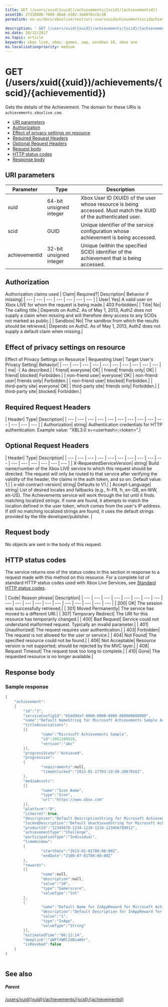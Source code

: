 ```yaml
---
title: GET (/users/xuid({xuid})/achievements/{scid}/{achievementid})
assetID: 27318886-f084-d6a8-e582-3eb070ccbc38
permalink: en-us/docs/xboxlive/rest/uri-usersxuidachievementsscidachievementidget.html

description: ' GET (/users/xuid({xuid})/achievements/{scid}/{achievementid})'
ms.date: 10/12/2017
ms.topic: article
keywords: xbox live, xbox, games, uwp, windows 10, xbox one
ms.localizationpriority: medium
---
```

# GET (/users/xuid({xuid})/achievements/{scid}/{achievementid})
Gets the details of the Achievement. 
The domain for these URIs is `achievements.xboxlive.com`.
 
  * [URI parameters](#ID4EV)
  * [Authorization](#ID4EAB)
  * [Effect of privacy settings on resource](#ID4E4C)
  * [Required Request Headers](#ID4EPG)
  * [Optional Request Headers](#ID4EPH)
  * [Request body](#ID4ECBAC)
  * [HTTP status codes](#ID4ENBAC)
  * [Response body](#ID4EBGAC)
 
<a id="ID4EV"></a>

 
## URI parameters
 
| Parameter| Type| Description| 
| --- | --- | --- | 
| xuid| 64-bit unsigned integer| Xbox User ID (XUID) of the user whose resource is being accessed. Must match the XUID of the authenticated user.| 
| scid| GUID| Unique identifier of the service configuration whose achievement is being accessed.| 
| achievementid| 32-bit unsigned integer| Unique (within the specified SCID) identifier of the achievement that is being accessed.| 
  
<a id="ID4EAB"></a>

 
## Authorization
 
Authorization claims used | Claim| Required?| Description| Behavior if missing| 
| --- | --- | --- | --- | --- | --- | --- | 
| User| Yes| A valid user on Xbox LIVE for whom the request is being made.| 403 Forbidden| 
| Title| No| The calling title.| Depends on AuthZ. As of May 1, 2013, AuthZ does not supply a claim when missing and will therefore deny access to any SCIDs not marked as public.| 
| Sandbox| No| The sandbox from which the results should be retrieved.| Depends on AuthZ. As of May 1, 2013, AuthZ does not supply a default claim when missing.| 
  
<a id="ID4E4C"></a>

 
## Effect of privacy settings on resource
 
Effect of Privacy Settings on Resource | Requesting User| Target User's Privacy Setting| Behavior| 
| --- | --- | --- | --- | --- | --- | --- | --- | --- | --- | 
| me| -| As described.| 
| friend| everyone| OK| 
| friend| friends only| OK| 
| friend| blocked| Forbidden.| 
| non-friend user| everyone| OK| 
| non-friend user| friends only| Forbidden.| 
| non-friend user| blocked| Forbidden.| 
| third-party site| everyone| OK| 
| third-party site| friends only| Forbidden.| 
| third-party site| blocked| Forbidden.| 
  
<a id="ID4EPG"></a>

 
## Required Request Headers
 
| Header| Type| Description| 
| --- | --- | --- | --- | --- | --- | --- | --- | --- | --- | --- | --- | --- | 
| Authorization| string| Authentication credentials for HTTP authentication. Example value: "XBL3.0 x=&lt;userhash>;&lt;token>".| 
  
<a id="ID4EPH"></a>

 
## Optional Request Headers
 
| Header| Type| Description| 
| --- | --- | --- | --- | --- | --- | --- | --- | --- | --- | --- | --- | --- | --- | --- | --- | 
| X-RequestedServiceVersion| string| Build name/number of the Xbox LIVE service to which this request should be directed. The request will only be routed to that service after verifying the validity of the header, the claims in the auth token, and so on. Default value: 1.| 
| x-xbl-contract-version| string| Defaults to V1.| 
| Accept-Language| string| List of desired locales and fallbacks (e.g., fr-FR, fr, en-GB, en-WW, en-US). The Achievements service will work through the list until it finds matching localized strings. If none are found, it attempts to match the location defined in the user token, which comes from the user's IP address. If still no matching localized strings are found, it uses the default strings provided by the title developer/publisher. | 
  
<a id="ID4ECBAC"></a>

 
## Request body
 
No objects are sent in the body of this request.
  
<a id="ID4ENBAC"></a>

 
## HTTP status codes
 
The service returns one of the status codes in this section in response to a request made with this method on this resource. For a complete list of standard HTTP status codes used with Xbox Live Services, see [Standard HTTP status codes](../../additional/httpstatuscodes.md).
 
| Code| Reason phrase| Description| 
| --- | --- | --- | --- | --- | --- | --- | --- | --- | --- | --- | --- | --- | --- | --- | --- | --- | --- | --- | 
| 200| OK| The session was successfully retrieved.| 
| 301| Moved Permanently| The service has moved to a different URI.| 
| 307| Temporary Redirect| The URI for this resource has temporarily changed.| 
| 400| Bad Request| Service could not understand malformed request. Typically an invalid parameter.| 
| 401| Unauthorized| The request requires user authentication.| 
| 403| Forbidden| The request is not allowed for the user or service.| 
| 404| Not Found| The specified resource could not be found.| 
| 406| Not Acceptable| Resource version is not supported; should be rejected by the MVC layer.| 
| 408| Request Timeout| The request took too long to complete.| 
| 410| Gone| The requested resource is no longer available.| 
  
<a id="ID4EBGAC"></a>

 
## Response body
 
<a id="ID4EHGAC"></a>

 
### Sample response
 

```cpp
{
    "achievement":
    {
        "id":"3",
        "serviceConfigId":"b5dd9daf-0000-0000-0000-000000000000",
        "name":"Default NameString for Microsoft Achievements Sample Achievement 3",
        "titleAssociations":
        [{
                "name":"Microsoft Achievements Sample",
                "id":3051199919,
                "version":"abc"
        }],
        "progressState":"Achieved",
        "progression":
        {
                "requirements":null,
                "timeUnlocked":"2013-01-17T03:19:00.3087016Z",
        },
        "mediaAssets":
        [{
                "name":"Icon Name",
                "type":"Icon",
                "url":"https://www.xbox.com"
        }],
        "platform":"D",
        "isSecret":true,
        "description":"Default DescriptionString for Microsoft Achievements Sample Achievement 3",
        "lockedDescription":"Default UnachievedString for Microsoft Achievements Sample Achievement 3",
        "productId":"12345678-1234-1234-1234-123456789012",
        "achievementType":"Challenge",
        "participationType":"Individual",
        "timeWindow":
        {
                "startDate":"2013-02-01T00:00:00Z",
                "endDate":"2100-07-01T00:00:00Z"
        },
        "rewards":
        [{
                "name":null,
                "description":null,
                "value":"10",
                "type":"Gamerscore",
                "valueType":"Int"
        },
        {
                "name":"Default Name for InAppReward for Microsoft Achievements Sample Achievement 3",
                "description":"Default Description for InAppReward for Microsoft Achievements Sample Achievement 3",
                "value":"1",
                "type":"InApp",
                "valueType":"String"
        }],
        "estimatedTime":"06:12:14",
        "deeplink":"aWFtYWRlZXBsaW5r",
        "isRevoked":false
    }
}
         
```

   
<a id="ID4ERGAC"></a>

 
## See also
 
<a id="ID4ETGAC"></a>

 
##### Parent 

[/users/xuid({xuid})/achievements/{scid}/{achievementid}](uri-usersxuidachievementsscidachievementid.md)

   